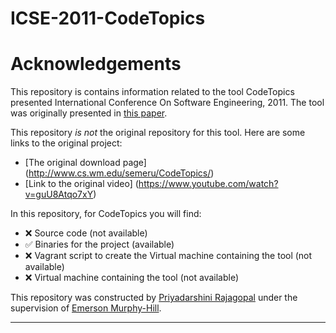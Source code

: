 # ICSE-2011-CodeTopics

# Acknowledgements #

This repository is contains information related to the tool CodeTopics presented International Conference On Software Engineering, 2011. The tool was originally presented in [this paper](http://dl.acm.org/citation.cfm?doid=1985793.1985988).

This repository _is not_ the original repository for this tool. Here are some links to the original project:
* [The original download page] (http://www.cs.wm.edu/semeru/CodeTopics/)
* [Link to the original video] (https://www.youtube.com/watch?v=guU8Atqo7xY)

In this repository, for CodeTopics you will find:
* :x: Source code (not available)
* :white_check_mark: Binaries for the project (available)
* :x: Vagrant script to create the Virtual machine containing the tool (not available)
* :x: Virtual machine containing the tool (not available)

This repository was constructed by [Priyadarshini Rajagopal](https://github.com/PriyadarshiniRajagopal) under the supervision of [Emerson Murphy-Hill](https://github.com/CaptainEmerson).  

***
